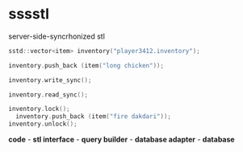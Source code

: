 # sssstl

server-side-syncrhonized stl

```c++
sstd::vector<item> inventory("player3412.inventory");

inventory.push_back (item("long chicken"));

inventory.write_sync();

inventory.read_sync();

inventory.lock();
  inventory.push_back (item("fire dakdari"));
inventory.unlock();
```

__code__ - __stl interface__ - __query builder__ - __database adapter__ - __database__
